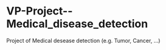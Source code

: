 # VP-Project--Medical_disease_detection
Project of Medical desease detection (e.g. Tumor, Cancer, ...)
